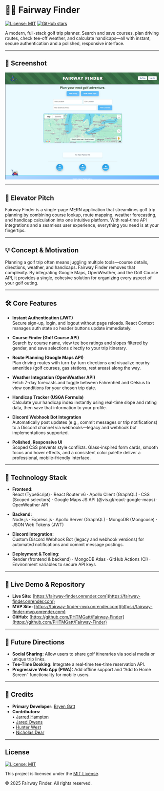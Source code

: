 # 🏌️‍♂️ Fairway Finder
[![License: MIT](https://img.shields.io/badge/License-MIT-yellow.svg)](LICENSE)   [![GitHub stars](https://img.shields.io/github/stars/PHTMGatt/Fairway-Finder?style=social)](https://github.com/PHTMGatt/Fairway-Finder/stargazers)

A modern, full-stack golf trip planner. Search and save courses, plan driving routes, check tee-off weather, and calculate handicaps—all with instant, secure authentication and a polished, responsive interface.

---

## 📸 Screenshot

<p align="center">
  <img src="client/src/assets/images/GHRM.png" alt="Fairway Finder Screenshot" width="600" />
</p>

---

## 🎯 Elevator Pitch

Fairway Finder is a single-page MERN application that streamlines golf trip planning by combining course lookup, route mapping, weather forecasting, and handicap calculation into one intuitive platform. With real-time API integrations and a seamless user experience, everything you need is at your fingertips.

---

## 💡 Concept & Motivation

Planning a golf trip often means juggling multiple tools—course details, directions, weather, and handicaps. Fairway Finder removes that complexity. By integrating Google Maps, OpenWeather, and the Golf Course API, it provides a single, cohesive solution for organizing every aspect of your golf outing.

---

## 🛠️ Core Features

- **Instant Authentication (JWT)**  
  Secure sign-up, login, and logout without page reloads. React Context manages auth state so header buttons update immediately.

- **Course Finder (Golf Course API)**  
  Search by course name, view tee box ratings and slopes filtered by gender, and save selections directly to your trip itinerary.

- **Route Planning (Google Maps API)**  
  Plan driving routes with turn-by-turn directions and visualize nearby amenities (golf courses, gas stations, rest areas) along the way.

- **Weather Integration (OpenWeather API)**  
  Fetch 7-day forecasts and toggle between Fahrenheit and Celsius to view conditions for your chosen trip date.

- **Handicap Tracker (USGA Formula)**  
  Calculate your handicap index instantly using real-time slope and rating data, then save that information to your profile.

- **Discord Webhook Bot Integration**  
  Automatically post updates (e.g., commit messages or trip notifications) to a Discord channel via webhooks—legacy and webhook bot implementations supported.

- **Polished, Responsive UI**  
  Scoped CSS prevents style conflicts. Glass-inspired form cards, smooth focus and hover effects, and a consistent color palette deliver a professional, mobile-friendly interface.

---

## 🔧 Technology Stack

- **Frontend:**  
  React (TypeScript) · React Router v6 · Apollo Client (GraphQL) · CSS (Scoped selectors) · Google Maps JS API (@vis.gl/react-google-maps) · OpenWeather API

- **Backend:**  
  Node.js · Express.js · Apollo Server (GraphQL) · MongoDB (Mongoose) · JSON Web Tokens (JWT)

- **Discord Integration:**  
  Custom Discord Webhook Bot (legacy and webhook versions) for automated notifications and commit message postings.

- **Deployment & Tooling:**  
  Render (frontend & backend) · MongoDB Atlas · GitHub Actions (CI) · Environment variables to secure API keys

---

## 🚀 Live Demo & Repository

- **Live Site:** [https://fairway-finder.onrender.com](https://fairway-finder.onrender.com)  
- **MVP Site:** [https://fairway-finder-mvp.onrender.com](https://fairway-finder-mvp.onrender.com)  
- **GitHub:** [https://github.com/PHTMGatt/Fairway-Finder](https://github.com/PHTMGatt/Fairway-Finder)

---

## 🔮 Future Directions

- **Social Sharing:** Allow users to share golf itineraries via social media or unique trip links.  
- **Tee-Time Booking:** Integrate a real-time tee-time reservation API.  
- **Progressive Web App (PWA):** Add offline support and “Add to Home Screen” functionality for mobile users.

---

## 🧠 Credits

- **Primary Developer:** [Bryen Gatt](https://github.com/PHTMGatt)  
- **Contributors:**  
  • [Jarred Hampton](https://github.com/Jarred13D)  
  • [Jared Owens](https://github.com/jaredowens)  
  • [Hunter West](https://github.com/Frankthedestro)  
  • [Nicholas Dear](https://github.com/n6dd)

---

## License

[![License: MIT](https://img.shields.io/badge/License-MIT-yellow.svg)](LICENSE)

This project is licensed under the [MIT License](LICENSE).

© 2025 Fairway Finder. All rights reserved.

